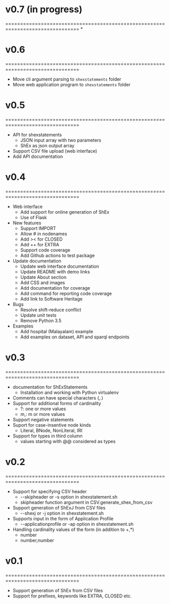 # v0.7 (in progress)
===============================================================================
* 

# v0.6
===============================================================================
* Move cli argument parsing to `shexstatements` folder 
* Move web application program to `shexstatements` folder

# v0.5 
===============================================================================
* API for shexstatements
  * JSON input array with two parameters
  * ShEx as json output array
* Support CSV file upload (web interface)
* Add API documentation

# v0.4 
===============================================================================
* Web interface
  * Add support for online generation of ShEx
  * Use of Flask
* New features
  * Support IMPORT
  * Allow # in nodenames
  * Add >< for CLOSED
  * Add ++ for EXTRA
  * Support code coverage
  * Add Github actions to test package
* Update documentation
  * Update web interface documentation
  * Update README with demo links
  * Update About section
  * Add CSS and images
  * Add documentation for coverage
  * Add command for reporting code coverage
  * Add link to Software Heritage
* Bugs
  * Resolve shift-reduce conflict
  * Update unit tests
  * Remove Python 3.5
* Examples
  * Add hospital (Malayalam) example 
  * Add examples on dataset, API and sparql endpoints

# v0.3
===============================================================================
* documentation for ShExStatements
  * Installation and working with Python virtualenv 
* Comments can have special characters (,.)
* Support for additional forms of cardinality
  * ?: one or more values
  * m,: m or more values
* Support negative statements
* Suport for case-insentive node kinds
  * Literal, BNode, NonLiteral, IRI
* Support for types in third column
  * values starting with @@ considered as types

# v0.2
===============================================================================

* Support for specifying CSV header
  * --skipheader or -s option in shexstatement.sh
  * skipheader function argument in CSV.generate_shex_from_csv
* Support generation of ShExJ from CSV files 
  * --shexj or -j option in shexstatement.sh
* Supports input in the form of Application Profile
  * --applicationprofile or -ap option in shexstatement.sh
* Handling cardinality values of the form (in addition to +,\*)
  * number
  * number,number

# v0.1
===============================================================================
* Support generation of ShEx from CSV files 
* Support for prefixes, keywords like EXTRA, CLOSED etc. 

